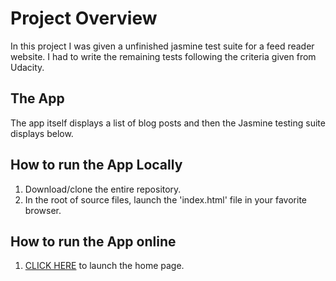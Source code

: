 # Project Overview

In this project I was given a unfinished jasmine test suite for a feed reader website. I had to write
the remaining tests following the criteria given from Udacity.

## The App
The app itself displays a list of blog posts and then the Jasmine testing suite displays below.

## How to run the App Locally
1. Download/clone the entire repository.
2. In the root of source files, launch the 'index.html' file in your favorite browser.

## How to run the App online
1. [CLICK HERE](https://infiniteerrors.github.io/JasmineTestSuiteUdacity/#) to launch the home page.
